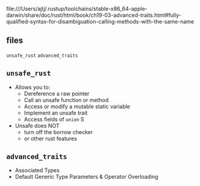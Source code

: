file:///Users/ajtj/.rustup/toolchains/stable-x86_64-apple-darwin/share/doc/rust/html/book/ch19-03-advanced-traits.html#fully-qualified-syntax-for-disambiguation-calling-methods-with-the-same-name

## files
`unsafe_rust`
`advanced_traits`

## `unsafe_rust`
- Allows you to:
  - Dereference a raw pointer
  - Call an unsafe function or method
  - Access or modify a mutable static variable
  - Implement an unsafe trait
  - Access fields of `union` S
- Unsafe does NOT
  - turn off the borrow checker
  - or other rust features

## `advanced_traits`
- Associated Types
- Default Generic Type Parameters & Operator Overloading